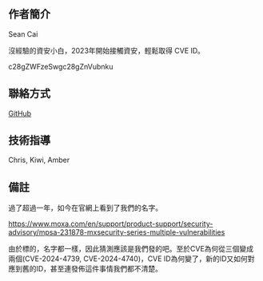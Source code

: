 ## 作者簡介

Sean Cai

沒經驗的資安小白，2023年開始接觸資安，輕鬆取得 CVE ID。

c28gZWFzeSwgc28gZnVubnku

## 聯絡方式

[GitHub](https://github.com/SeanCaiNan)

## 技術指導

Chris, Kiwi, Amber

## 備註

過了超過一年，如今在官網上看到了我們的名字。

https://www.moxa.com/en/support/product-support/security-advisory/mpsa-231878-mxsecurity-series-multiple-vulnerabilities

由於標的，名字都一樣，因此猜測應該是我們發的吧。至於CVE為何從三個變成兩個(CVE-2024-4739, CVE-2024-4740)，CVE ID為何變了，新的ID又如何對應到舊的ID，甚至連發佈這件事情我們都不清楚。
